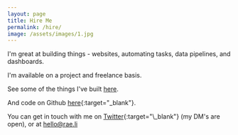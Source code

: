 ```yaml
---
layout: page
title: Hire Me
permalink: /hire/
image: /assets/images/1.jpg
---
```


I'm great at building things - websites, automating tasks, data pipelines, and dashboards.

I'm available on a project and freelance basis.

See some of the things I've built [here](/tags/projects).

And code on Github [here](https://github.com/andyrae){:target="\_blank"}.

You can get in touch with me on [Twitter](https://twitter.com/AndyRae_){:target="\_blank"} (my DM's are open), or at [hello@rae.li](mailto:hello@rae.li)
